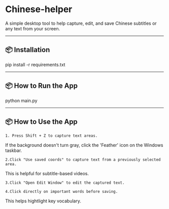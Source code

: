# Chinese-helper

A simple desktop tool to help capture, edit, and save Chinese subtitles or any text from your screen.

--------------------------------------

## 📦 Installation

pip install -r requirements.txt

--------------------------------------

## 📦 How to Run the App

python main.py

--------------------------------------

## 📦 How to Use the App


    1. Press Shift + Z to capture text areas.

If the background doesn't turn gray, click the 'Feather' icon on the Windows taskbar.

    2.Click "Use saved coords" to capture text from a previously selected area.

This is helpful for subtitle-based videos.

    3.Click "Open Edit Window" to edit the captured text.

    4.Click directly on important words before saving.

This helps hightlight key vocabulary.
